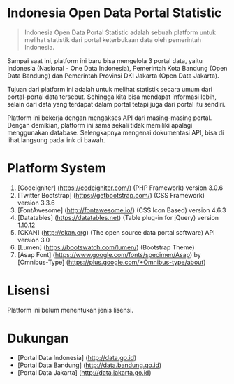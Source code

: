 # Indonesia Open Data Portal Statistic
> Indonesia Open Data Portal Statistic adalah sebuah platform untuk melihat statistik dari portal keterbukaan data oleh pemerintah Indonesia. 

Sampai saat ini, platform ini baru bisa mengelola 3 portal data, yaitu Indonesia (Nasional - One Data Indonesia), 
Pemerintah Kota Bandung (Open Data Bandung) dan Pemerintah Provinsi DKI Jakarta (Open Data Jakarta).

Tujuan dari platform ini adalah untuk melihat statistik secara umum dari portal-portal data tersebut. Sehingga kita bisa mendapat informasi lebih, selain dari data yang terdapat dalam portal tetapi juga dari portal itu sendiri.

Platform ini bekerja dengan mengakses API dari masing-masing portal. Dengan demikian, platform ini sama sekali tidak memiliki apalagi menggunakan database. Selengkapnya mengenai dokumentasi API, bisa di lihat langsung pada link di bawah.

# Platform System
1. [Codeigniter] (https://codeigniter.com/) (PHP Framework) version 3.0.6
2. [Twitter Bootstrap] (https://getbootstrap.com/) (CSS Framework) version 3.3.6
3. [FontAwesome] (http://fontawesome.io/) (CSS Icon Based) version 4.6.3
4. [Datatables] (https://datatables.net) (Table plug-in for jQuery) version 1.10.12
5. [CKAN] (http://ckan.org) (The open source data portal software) API version 3.0
6. [Lumen] (https://bootswatch.com/lumen/) (Bootstrap Theme)
7. [Asap Font] (https://www.google.com/fonts/specimen/Asap) by [Omnibus-Type] (https://plus.google.com/+Omnibus-type/about)

# Lisensi
Platform ini belum menentukan jenis lisensi.

# Dukungan
- [Portal Data Indonesia] (http://data.go.id)
- [Portal Data Bandung] (http://data.bandung.go.id)
- [Portal Data Jakarta] (http://data.jakarta.go.id)
